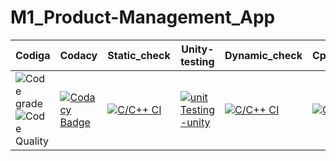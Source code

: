 # M1_Product-Management_App

| Codiga| Codacy| Static_check| Unity-testing| Dynamic_check| Cpp_Check| Build-Linux|
|----|----|----|----|----|----|----|
|![Code grade](https://api.codiga.io/project/31284/status/svg)![Code Quality](https://api.codiga.io/project/31284/score/svg)| [![Codacy Badge](https://app.codacy.com/project/badge/Grade/e90729901b754357a4435b2f72ae1fdd)](https://www.codacy.com/gh/Reddy426/M1_Product-Management_App/dashboard?utm_source=github.com&amp;utm_medium=referral&amp;utm_content=Reddy426/M1_Product-Management_App&amp;utm_campaign=Badge_Grade)| [![C/C++ CI](https://github.com/Reddy426/M1_Product-Management_App/actions/workflows/c-cpp.yml/badge.svg)](https://github.com/Reddy426/M1_Product-Management_App/actions/workflows/c-cpp.yml)| [![unit Testing -unity](https://github.com/Reddy426/M1_Product-Management_App/actions/workflows/unity.yml/badge.svg)](https://github.com/Reddy426/M1_Product-Management_App/actions/workflows/unity.yml)| [![C/C++ CI](https://github.com/Reddy426/M1_Product-Management_App/actions/workflows/c-cpp.yml/badge.svg)](https://github.com/Reddy426/M1_Product-Management_App/actions/workflows/c-cpp.yml)| [![C/C++ CI](https://github.com/Reddy426/M1_Product-Management_App/actions/workflows/c-cpp.yml/badge.svg)](https://github.com/Reddy426/M1_Product-Management_App/actions/workflows/c-cpp.yml)| [![Build Linux](https://github.com/Reddy426/M1_Product-Management_App/actions/workflows/Build.yml/badge.svg)](https://github.com/Reddy426/M1_Product-Management_App/actions/workflows/Build.yml)|
